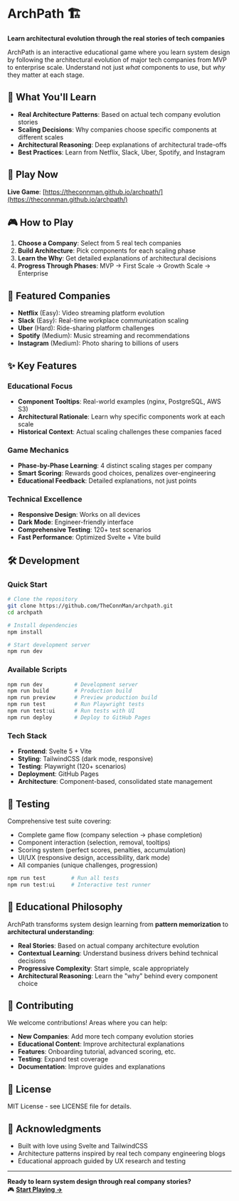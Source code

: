 # ArchPath 🏗️

**Learn architectural evolution through the real stories of tech companies**

ArchPath is an interactive educational game where you learn system design by following the architectural evolution of major tech companies from MVP to enterprise scale. Understand not just *what* components to use, but *why* they matter at each stage.

## 🎯 What You'll Learn

- **Real Architecture Patterns**: Based on actual tech company evolution stories
- **Scaling Decisions**: Why companies choose specific components at different scales  
- **Architectural Reasoning**: Deep explanations of architectural trade-offs
- **Best Practices**: Learn from Netflix, Slack, Uber, Spotify, and Instagram

## 🚀 Play Now

**Live Game**: [https://theconnman.github.io/archpath/](https://theconnman.github.io/archpath/)

## 🎮 How to Play

1. **Choose a Company**: Select from 5 real tech companies
2. **Build Architecture**: Pick components for each scaling phase
3. **Learn the Why**: Get detailed explanations of architectural decisions
4. **Progress Through Phases**: MVP → First Scale → Growth Scale → Enterprise

## 🏢 Featured Companies

- **Netflix** (Easy): Video streaming platform evolution
- **Slack** (Easy): Real-time workplace communication scaling  
- **Uber** (Hard): Ride-sharing platform challenges
- **Spotify** (Medium): Music streaming and recommendations
- **Instagram** (Medium): Photo sharing to billions of users

## ✨ Key Features

### Educational Focus
- **Component Tooltips**: Real-world examples (nginx, PostgreSQL, AWS S3)
- **Architectural Rationale**: Learn why specific components work at each scale
- **Historical Context**: Actual scaling challenges these companies faced

### Game Mechanics
- **Phase-by-Phase Learning**: 4 distinct scaling stages per company
- **Smart Scoring**: Rewards good choices, penalizes over-engineering
- **Educational Feedback**: Detailed explanations, not just points

### Technical Excellence
- **Responsive Design**: Works on all devices
- **Dark Mode**: Engineer-friendly interface
- **Comprehensive Testing**: 120+ test scenarios
- **Fast Performance**: Optimized Svelte + Vite build

## 🛠️ Development

### Quick Start
```bash
# Clone the repository
git clone https://github.com/TheConnMan/archpath.git
cd archpath

# Install dependencies
npm install

# Start development server
npm run dev
```

### Available Scripts
```bash
npm run dev          # Development server
npm run build        # Production build
npm run preview      # Preview production build
npm run test         # Run Playwright tests
npm run test:ui      # Run tests with UI
npm run deploy       # Deploy to GitHub Pages
```

### Tech Stack
- **Frontend**: Svelte 5 + Vite
- **Styling**: TailwindCSS (dark mode, responsive)
- **Testing**: Playwright (120+ scenarios)
- **Deployment**: GitHub Pages
- **Architecture**: Component-based, consolidated state management

## 🧪 Testing

Comprehensive test suite covering:
- Complete game flow (company selection → phase completion)
- Component interaction (selection, removal, tooltips)
- Scoring system (perfect scores, penalties, accumulation)
- UI/UX (responsive design, accessibility, dark mode)
- All companies (unique challenges, progression)

```bash
npm run test        # Run all tests
npm run test:ui     # Interactive test runner
```

## 🎯 Educational Philosophy

ArchPath transforms system design learning from **pattern memorization** to **architectural understanding**:

- **Real Stories**: Based on actual company architecture evolution
- **Contextual Learning**: Understand business drivers behind technical decisions
- **Progressive Complexity**: Start simple, scale appropriately
- **Architectural Reasoning**: Learn the "why" behind every component choice

## 🤝 Contributing

We welcome contributions! Areas where you can help:

- **New Companies**: Add more tech company evolution stories
- **Educational Content**: Improve architectural explanations
- **Features**: Onboarding tutorial, advanced scoring, etc.
- **Testing**: Expand test coverage
- **Documentation**: Improve guides and explanations

## 📜 License

MIT License - see LICENSE file for details.

## 🙏 Acknowledgments

- Built with love using Svelte and TailwindCSS
- Architecture patterns inspired by real tech company engineering blogs
- Educational approach guided by UX research and testing

---

**Ready to learn system design through real company stories?**  
🎮 **[Start Playing →](https://theconnman.github.io/archpath/)**